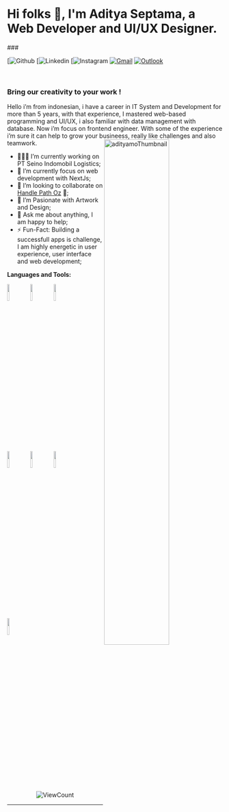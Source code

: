<!-- Your title -->
<h1 align="left">Hi folks 👋, I'm Aditya Septama, a Web Developer and UI/UX Designer.</h1>
### 

<!-- Your badges
You can use the website to generate badges: https://shields.io/
-->

[![Github](https://github.com/adityamo)
[![Linkedin](https://www.linkedin.com/in/aditya-septama-halim/)
[![Instagram](https://www.instagram.com/septama_dev/profilecard/?igsh=MXQ1enJwNXFpc2loOQ==)
[![Gmail](https://img.shields.io/badge/-Gmail-c14438?style=flat&logo=Gmail&logoColor=white)](mailto:murillo.comino@gmail.com)
[![Outlook](https://img.shields.io/badge/-Outlook-0078D4?style=flat&logo=Microsoft-Outlook&logoColor=white)](mailto:murillo_comino@hotmail.com)

&nbsp;

<!-- Talking about you -->
<h3 align="left">Bring our creativity to your work !</h3>
Hello i’m from indonesian, i have a career in IT System and Development for more than 5 years, with that experience, I mastered web-based programming and UI/UX, i also familiar with data management with database. Now i’m focus on frontend engineer. With some of the experience i’m sure it can help to grow your busineess, really like challenges and also teamwork.


<!-- Any image aligned to the right. Beware the width -->
<img width="55%" align="right" alt="adityamoThumbnail" src="https://tdgtogocvohbndxukcbk.supabase.co/storage/v1/object/public/focastorage/github/a3726087886_10.jpg?t=2024-12-11T14%3A16%3A43.079Z" />

- 👨🏽‍💻 I’m currently working on PT Seino Indomobil Logistics;
- 🌱 I’m currently focus on web development with NextJs; 
- 👯 I’m looking to collaborate on [Handle Path Oz](https://github.com/onimur/handle-path-oz) 🤝;
- 🤔 I’m Pasionate with Artwork and Design;
- 💬 Ask me about anything, I am happy to help;
- ⚡️ Fun-Fact: Building a successfull apps is challenge, I am highly energetic in user experience, user interface and web development;


**Languages and Tools:** 

<!-- Your github readme stats
You can use this api: https://github.com/anuraghazra/github-readme-stats
-->
<p>
 
  <!-- Your languages and tools. Be careful with the alignment. 
  You can use this sites to get logos: https://www.vectorlogo.zone or https://simpleicons.org/
  -->
  <code><img width="10%" src="https://www.vectorlogo.zone/logos/nextjs/nextjs-ar21.svg"></code>
  <code><img width="10%" src="https://www.vectorlogo.zone/logos/laravel/laravel-ar21.svg"></code>
  <code><img width="10%" src="https://www.vectorlogo.zone/logos/reactjs/reactjs-ar21.svg"></code>
  <br />
  <code><img width="10%" src="https://www.vectorlogo.zone/logos/php/php-horizontal.svg"></code>
  <code><img width="10%" src="https://www.vectorlogo.zone/logos/nodejs/nodejs-ar21.svg"></code>
  <code><img width="10%" src="https://www.vectorlogo.zone/logos/figma/figma-icon.svg"></code>
  <br />
  <code><img width="10%" src="https://www.vectorlogo.zone/logos/adobe_illustrator/adobe_illustrator-ar21.svgg"></code>

</p>

<!-- Your hits or visitors
site: http://hits.dwyl.com or https://visitor-badge.glitch.me
Both apis are in trouble due to the number of requests, if you know any other to register visitors, great
-->
<p align="center">
  <img alt="ViewCount" src="https://views.whatilearened.today/views/github/onimur/onimur.svg" />
</p>



---

<!-- Its main projects -->

<!-- This readme was created by Murillo Comino - https://github.com/onimur -->
